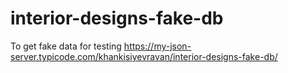 # interior-designs-fake-db
To get fake data for testing
https://my-json-server.typicode.com/khankisiyevravan/interior-designs-fake-db/
